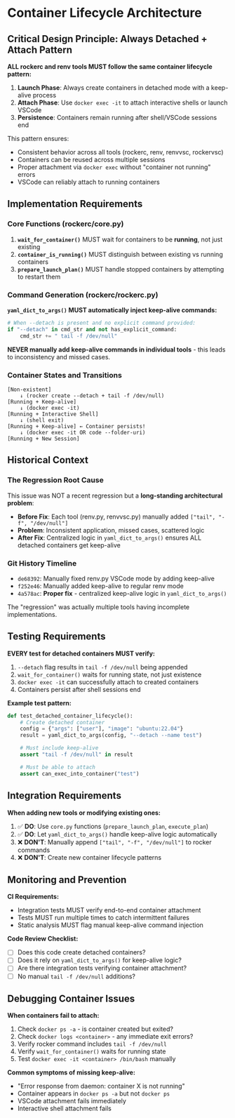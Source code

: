 # Container Lifecycle Architecture

## Critical Design Principle: Always Detached + Attach Pattern

**ALL rockerc and renv tools MUST follow the same container lifecycle pattern:**

1. **Launch Phase**: Always create containers in detached mode with a keep-alive process
2. **Attach Phase**: Use `docker exec -it` to attach interactive shells or launch VSCode
3. **Persistence**: Containers remain running after shell/VSCode sessions end

This pattern ensures:
- Consistent behavior across all tools (rockerc, renv, renvvsc, rockervsc)
- Containers can be reused across multiple sessions
- Proper attachment via `docker exec` without "container not running" errors
- VSCode can reliably attach to running containers

## Implementation Requirements

### Core Functions (rockerc/core.py)

1. **`wait_for_container()`** MUST wait for containers to be **running**, not just existing
2. **`container_is_running()`** MUST distinguish between existing vs running containers
3. **`prepare_launch_plan()`** MUST handle stopped containers by attempting to restart them

### Command Generation (rockerc/rockerc.py)

**`yaml_dict_to_args()` MUST automatically inject keep-alive commands:**

```python
# When --detach is present and no explicit command provided:
if "--detach" in cmd_str and not has_explicit_command:
    cmd_str += " tail -f /dev/null"
```

**NEVER manually add keep-alive commands in individual tools** - this leads to inconsistency and missed cases.

### Container States and Transitions

```
[Non-existent]
    ↓ (rocker create --detach + tail -f /dev/null)
[Running + Keep-alive]
    ↓ (docker exec -it)
[Running + Interactive Shell]
    ↓ (shell exit)
[Running + Keep-alive] ← Container persists!
    ↓ (docker exec -it OR code --folder-uri)
[Running + New Session]
```

## Historical Context

### The Regression Root Cause

This issue was NOT a recent regression but a **long-standing architectural problem**:

- **Before Fix**: Each tool (renv.py, renvvsc.py) manually added `["tail", "-f", "/dev/null"]`
- **Problem**: Inconsistent application, missed cases, scattered logic
- **After Fix**: Centralized logic in `yaml_dict_to_args()` ensures ALL detached containers get keep-alive

### Git History Timeline

- `de68392`: Manually fixed renv.py VSCode mode by adding keep-alive
- `f252e46`: Manually added keep-alive to regular renv mode
- `4a578ac`: **Proper fix** - centralized keep-alive logic in `yaml_dict_to_args()`

The "regression" was actually multiple tools having incomplete implementations.

## Testing Requirements

**EVERY test for detached containers MUST verify:**

1. `--detach` flag results in `tail -f /dev/null` being appended
2. `wait_for_container()` waits for running state, not just existence
3. `docker exec -it` can successfully attach to created containers
4. Containers persist after shell sessions end

**Example test pattern:**

```python
def test_detached_container_lifecycle():
    # Create detached container
    config = {"args": ["user"], "image": "ubuntu:22.04"}
    result = yaml_dict_to_args(config, "--detach --name test")

    # Must include keep-alive
    assert "tail -f /dev/null" in result

    # Must be able to attach
    assert can_exec_into_container("test")
```

## Integration Requirements

**When adding new tools or modifying existing ones:**

1. ✅ **DO**: Use `core.py` functions (`prepare_launch_plan`, `execute_plan`)
2. ✅ **DO**: Let `yaml_dict_to_args()` handle keep-alive logic automatically
3. ❌ **DON'T**: Manually append `["tail", "-f", "/dev/null"]` to rocker commands
4. ❌ **DON'T**: Create new container lifecycle patterns

## Monitoring and Prevention

**CI Requirements:**
- Integration tests MUST verify end-to-end container attachment
- Tests MUST run multiple times to catch intermittent failures
- Static analysis MUST flag manual keep-alive command injection

**Code Review Checklist:**
- [ ] Does this code create detached containers?
- [ ] Does it rely on `yaml_dict_to_args()` for keep-alive logic?
- [ ] Are there integration tests verifying container attachment?
- [ ] No manual `tail -f /dev/null` additions?

## Debugging Container Issues

**When containers fail to attach:**

1. Check `docker ps -a` - is container created but exited?
2. Check `docker logs <container>` - any immediate exit errors?
3. Verify rocker command includes `tail -f /dev/null`
4. Verify `wait_for_container()` waits for running state
5. Test `docker exec -it <container> /bin/bash` manually

**Common symptoms of missing keep-alive:**
- "Error response from daemon: container X is not running"
- Container appears in `docker ps -a` but not `docker ps`
- VSCode attachment fails immediately
- Interactive shell attachment fails